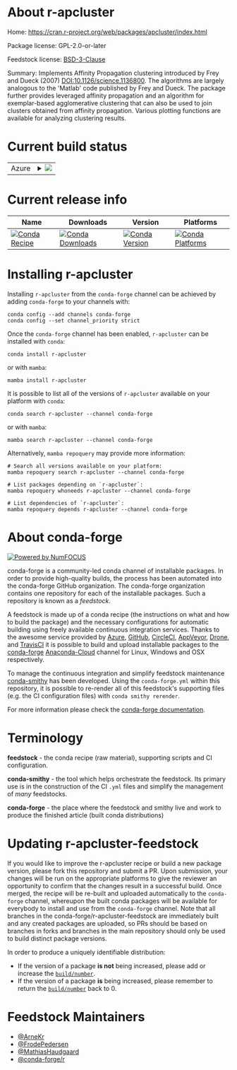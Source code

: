 About r-apcluster
=================

Home: https://cran.r-project.org/web/packages/apcluster/index.html

Package license: GPL-2.0-or-later

Feedstock license: [BSD-3-Clause](https://github.com/conda-forge/r-apcluster-feedstock/blob/main/LICENSE.txt)

Summary: Implements Affinity Propagation clustering introduced by Frey and Dueck (2007) <DOI:10.1126/science.1136800>. The algorithms are largely analogous to the 'Matlab' code published by Frey and Dueck. The package further provides leveraged affinity propagation and an algorithm for exemplar-based agglomerative clustering that can also be used to join clusters obtained from affinity propagation. Various plotting functions are available for analyzing clustering results.

Current build status
====================


<table>
    
  <tr>
    <td>Azure</td>
    <td>
      <details>
        <summary>
          <a href="https://dev.azure.com/conda-forge/feedstock-builds/_build/latest?definitionId=3325&branchName=main">
            <img src="https://dev.azure.com/conda-forge/feedstock-builds/_apis/build/status/r-apcluster-feedstock?branchName=main">
          </a>
        </summary>
        <table>
          <thead><tr><th>Variant</th><th>Status</th></tr></thead>
          <tbody><tr>
              <td>linux_64_r_base4.1</td>
              <td>
                <a href="https://dev.azure.com/conda-forge/feedstock-builds/_build/latest?definitionId=3325&branchName=main">
                  <img src="https://dev.azure.com/conda-forge/feedstock-builds/_apis/build/status/r-apcluster-feedstock?branchName=main&jobName=linux&configuration=linux_64_r_base4.1" alt="variant">
                </a>
              </td>
            </tr><tr>
              <td>linux_64_r_base4.2</td>
              <td>
                <a href="https://dev.azure.com/conda-forge/feedstock-builds/_build/latest?definitionId=3325&branchName=main">
                  <img src="https://dev.azure.com/conda-forge/feedstock-builds/_apis/build/status/r-apcluster-feedstock?branchName=main&jobName=linux&configuration=linux_64_r_base4.2" alt="variant">
                </a>
              </td>
            </tr><tr>
              <td>osx_64_r_base4.1</td>
              <td>
                <a href="https://dev.azure.com/conda-forge/feedstock-builds/_build/latest?definitionId=3325&branchName=main">
                  <img src="https://dev.azure.com/conda-forge/feedstock-builds/_apis/build/status/r-apcluster-feedstock?branchName=main&jobName=osx&configuration=osx_64_r_base4.1" alt="variant">
                </a>
              </td>
            </tr><tr>
              <td>osx_64_r_base4.2</td>
              <td>
                <a href="https://dev.azure.com/conda-forge/feedstock-builds/_build/latest?definitionId=3325&branchName=main">
                  <img src="https://dev.azure.com/conda-forge/feedstock-builds/_apis/build/status/r-apcluster-feedstock?branchName=main&jobName=osx&configuration=osx_64_r_base4.2" alt="variant">
                </a>
              </td>
            </tr><tr>
              <td>win_64</td>
              <td>
                <a href="https://dev.azure.com/conda-forge/feedstock-builds/_build/latest?definitionId=3325&branchName=main">
                  <img src="https://dev.azure.com/conda-forge/feedstock-builds/_apis/build/status/r-apcluster-feedstock?branchName=main&jobName=win&configuration=win_64_" alt="variant">
                </a>
              </td>
            </tr>
          </tbody>
        </table>
      </details>
    </td>
  </tr>
</table>

Current release info
====================

| Name | Downloads | Version | Platforms |
| --- | --- | --- | --- |
| [![Conda Recipe](https://img.shields.io/badge/recipe-r--apcluster-green.svg)](https://anaconda.org/conda-forge/r-apcluster) | [![Conda Downloads](https://img.shields.io/conda/dn/conda-forge/r-apcluster.svg)](https://anaconda.org/conda-forge/r-apcluster) | [![Conda Version](https://img.shields.io/conda/vn/conda-forge/r-apcluster.svg)](https://anaconda.org/conda-forge/r-apcluster) | [![Conda Platforms](https://img.shields.io/conda/pn/conda-forge/r-apcluster.svg)](https://anaconda.org/conda-forge/r-apcluster) |

Installing r-apcluster
======================

Installing `r-apcluster` from the `conda-forge` channel can be achieved by adding `conda-forge` to your channels with:

```
conda config --add channels conda-forge
conda config --set channel_priority strict
```

Once the `conda-forge` channel has been enabled, `r-apcluster` can be installed with `conda`:

```
conda install r-apcluster
```

or with `mamba`:

```
mamba install r-apcluster
```

It is possible to list all of the versions of `r-apcluster` available on your platform with `conda`:

```
conda search r-apcluster --channel conda-forge
```

or with `mamba`:

```
mamba search r-apcluster --channel conda-forge
```

Alternatively, `mamba repoquery` may provide more information:

```
# Search all versions available on your platform:
mamba repoquery search r-apcluster --channel conda-forge

# List packages depending on `r-apcluster`:
mamba repoquery whoneeds r-apcluster --channel conda-forge

# List dependencies of `r-apcluster`:
mamba repoquery depends r-apcluster --channel conda-forge
```


About conda-forge
=================

[![Powered by
NumFOCUS](https://img.shields.io/badge/powered%20by-NumFOCUS-orange.svg?style=flat&colorA=E1523D&colorB=007D8A)](https://numfocus.org)

conda-forge is a community-led conda channel of installable packages.
In order to provide high-quality builds, the process has been automated into the
conda-forge GitHub organization. The conda-forge organization contains one repository
for each of the installable packages. Such a repository is known as a *feedstock*.

A feedstock is made up of a conda recipe (the instructions on what and how to build
the package) and the necessary configurations for automatic building using freely
available continuous integration services. Thanks to the awesome service provided by
[Azure](https://azure.microsoft.com/en-us/services/devops/), [GitHub](https://github.com/),
[CircleCI](https://circleci.com/), [AppVeyor](https://www.appveyor.com/),
[Drone](https://cloud.drone.io/welcome), and [TravisCI](https://travis-ci.com/)
it is possible to build and upload installable packages to the
[conda-forge](https://anaconda.org/conda-forge) [Anaconda-Cloud](https://anaconda.org/)
channel for Linux, Windows and OSX respectively.

To manage the continuous integration and simplify feedstock maintenance
[conda-smithy](https://github.com/conda-forge/conda-smithy) has been developed.
Using the ``conda-forge.yml`` within this repository, it is possible to re-render all of
this feedstock's supporting files (e.g. the CI configuration files) with ``conda smithy rerender``.

For more information please check the [conda-forge documentation](https://conda-forge.org/docs/).

Terminology
===========

**feedstock** - the conda recipe (raw material), supporting scripts and CI configuration.

**conda-smithy** - the tool which helps orchestrate the feedstock.
                   Its primary use is in the construction of the CI ``.yml`` files
                   and simplify the management of *many* feedstocks.

**conda-forge** - the place where the feedstock and smithy live and work to
                  produce the finished article (built conda distributions)


Updating r-apcluster-feedstock
==============================

If you would like to improve the r-apcluster recipe or build a new
package version, please fork this repository and submit a PR. Upon submission,
your changes will be run on the appropriate platforms to give the reviewer an
opportunity to confirm that the changes result in a successful build. Once
merged, the recipe will be re-built and uploaded automatically to the
`conda-forge` channel, whereupon the built conda packages will be available for
everybody to install and use from the `conda-forge` channel.
Note that all branches in the conda-forge/r-apcluster-feedstock are
immediately built and any created packages are uploaded, so PRs should be based
on branches in forks and branches in the main repository should only be used to
build distinct package versions.

In order to produce a uniquely identifiable distribution:
 * If the version of a package **is not** being increased, please add or increase
   the [``build/number``](https://docs.conda.io/projects/conda-build/en/latest/resources/define-metadata.html#build-number-and-string).
 * If the version of a package **is** being increased, please remember to return
   the [``build/number``](https://docs.conda.io/projects/conda-build/en/latest/resources/define-metadata.html#build-number-and-string)
   back to 0.

Feedstock Maintainers
=====================

* [@ArneKr](https://github.com/ArneKr/)
* [@FrodePedersen](https://github.com/FrodePedersen/)
* [@MathiasHaudgaard](https://github.com/MathiasHaudgaard/)
* [@conda-forge/r](https://github.com/conda-forge/r/)

